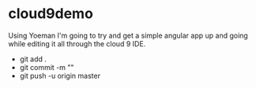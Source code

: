 cloud9demo
==========
Using Yoeman I'm going to try and get a simple angular app up and going while editing it all
through the cloud 9 IDE.

* git add . 
* git commit -m ""
* git push -u origin master